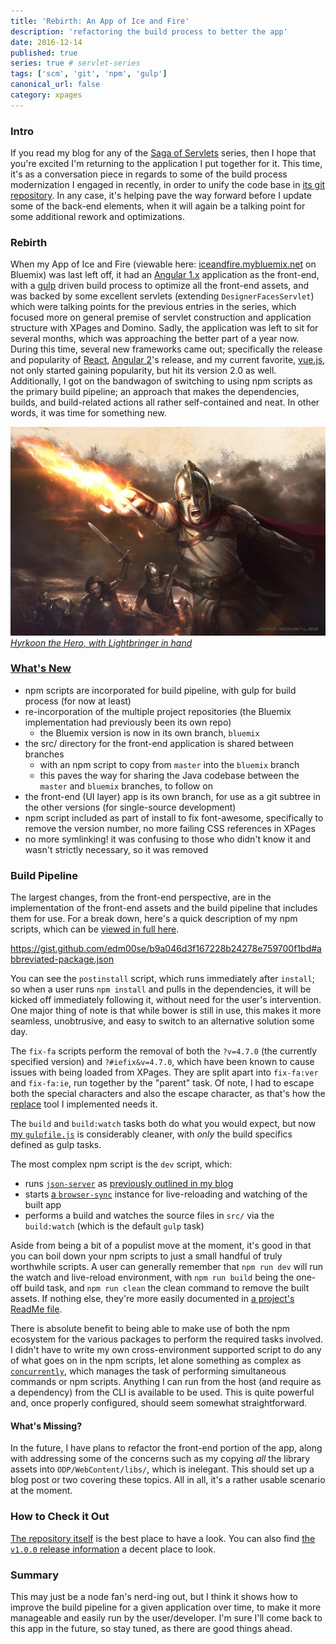 ```yaml
---
title: 'Rebirth: An App of Ice and Fire'
description: 'refactoring the build process to better the app'
date: 2016-12-14
published: true
series: true # servlet-series
tags: ['scm', 'git', 'npm', 'gulp']
canonical_url: false
category: xpages
---
```


### Intro

If you read my blog for any of the [Saga of Servlets](https://edm00se.io/servlet-series/) series, then I hope that you're excited I'm returning to the application I put together for it. This time, it's as a conversation piece in regards to some of the build process modernization I engaged in recently, in order to unify the code base in [its git repository](https://github.com/edm00se/AnAppOfIceAndFire). In any case, it's helping pave the way forward before I update some of the back-end elements, when it will again be a talking point for some additional rework and optimizations.

### Rebirth

When my App of Ice and Fire (viewable here: [iceandfire.mybluemix.net](http://iceandfire.mybluemix.net) on Bluemix) was last left off, it had an [Angular 1.x](https://angularjs.org/) application as the front-end, with a [gulp](http://gulpjs.com/) driven build process to optimize all the front-end assets, and was backed by some excellent servlets (extending `DesignerFacesServlet`) which were talking points for the previous entries in the series, which focused more on general premise of servlet construction and application structure with XPages and Domino. Sadly, the application was left to sit for several months, which was approaching the better part of a year now. During this time, several new frameworks came out; specifically the release and popularity of [React](https://facebook.github.io/react/), [Angular 2](https://angular.io/)'s release, and my current favorite, [vue.js](https://vuejs.org/), not only started gaining popularity, but hit its version 2.0 as well. Additionally, I got on the bandwagon of switching to using npm scripts as the primary build pipeline; an approach that makes the dependencies, builds, and build-related actions all rather self-contained and neat. In other words, it was time for something new.

[![Hyrkoon the Hero, with Lightbringer in hand](./images/Hykroon_Lightbringer.jpg)
*Hyrkoon the Hero, with Lightbringer in hand*](https://awoiaf.westeros.org/index.php/Lightbringer)

### [What's New](https://github.com/edm00se/AnAppOfIceAndFire/releases/tag/v1.0.0)

- npm scripts are incorporated for build pipeline, with gulp for build process (for now at least)
- re-incorporation of the multiple project repositories (the Bluemix implementation had previously been its own repo)
  - the Bluemix version is now in its own branch, `bluemix`
- the src/ directory for the front-end application is shared between branches
  - with an npm script to copy from `master` into the `bluemix` branch
  - this paves the way for sharing the Java codebase between the `master` and `bluemix` branches, to follow on
- the front-end (UI layer) app is its own branch, for use as a git subtree in the other versions (for single-source development)
- npm script included as part of install to fix font-awesome, specifically to remove the version number, no more failing CSS references in XPages
- no more symlinking! it was confusing to those who didn't know it and wasn't strictly necessary, so it was removed

### Build Pipeline

The largest changes, from the front-end perspective, are in the implementation of the front-end assets and the build pipeline that includes them for use. For a break down, here's a quick description of my npm scripts, which can be [viewed in full here](https://github.com/edm00se/AnAppOfIceAndFire/blob/v1.0.0/package.json#L6-L18).

https://gist.github.com/edm00se/b9a046d3f167228b24278e759700f1bd#abbreviated-package.json

You can see the `postinstall` script, which runs immediately after `install`; so when a user runs `npm install` and pulls in the dependencies, it will be kicked off immediately following it, without need for the user's intervention. One major thing of note is that while bower is still in use, this makes it more seamless, unobtrusive, and easy to switch to an alternative solution some day.

The `fix-fa` scripts perform the removal of both the `?v=4.7.0` (the currently specified version) and `?#iefix&v=4.7.0`, which have been known to cause issues with being loaded from XPages. They are split apart into `fix-fa:ver` and `fix-fa:ie`, run together by the "parent" task. Of note, I had to escape both the special characters and also the escape character, as that's how the [replace](https://npm.im/replace) tool I implemented needs it.

The `build` and `build:watch` tasks both do what you would expect, but now [my `gulpfile.js`](https://github.com/edm00se/AnAppOfIceAndFire/blob/v1.0.0/gulpfile.js) is considerably cleaner, with _only_ the build specifics defined as gulp tasks.

The most complex npm script is the `dev` script, which:

- runs [`json-server`](https://npm.im/json-server) as [previously outlined in my blog](https://localhost:4000/front-end/alternate-front-end-development/)
- starts [a `browser-sync`](https://npm.im/browser-sync) instance for live-reloading and watching of the built app
- performs a build and watches the source files in `src/` via the `build:watch` (which is the default `gulp` task)

Aside from being a bit of a populist move at the moment, it's good in that you can boil down your npm scripts to just a small handful of truly worthwhile scripts. A user can generally remember that `npm run dev` will run the watch and live-reload environment, with `npm run build` being the one-off build task, and `npm run clean` the clean command to remove the built assets. If nothing else, they're more easily documented in [a project's ReadMe file](https://github.com/edm00se/AnAppOfIceAndFire/blob/v1.0.0/ReadMe.md#use).

There is absolute benefit to being able to make use of both the npm ecosystem for the various packages to perform the required tasks involved. I didn't have to write my own cross-environment supported script to do any of what goes on in the npm scripts, let alone something as complex as [`concurrently`](https://npm.im/concurrently), which manages the task of performing simultaneous commands or npm scripts. Anything I can run from the host (and require as a dependency) from the CLI is available to be used. This is quite powerful and, once properly configured, should seem somewhat straightforward.

#### What's Missing?

In the future, I have plans to refactor the front-end portion of the app, along with addressing some of the concerns such as my copying _all_ the library assets into `ODP/WebContent/libs/`, which is inelegant. This should set up a blog post or two covering these topics. All in all, it's a rather usable scenario at the moment.

### How to Check it Out

[The repository itself](https://github.com/edm00se/AnAppOfIceAndFire) is the best place to have a look. You can also find [the `v1.0.0` release information](https://github.com/edm00se/AnAppOfIceAndFire/releases/tag/v1.0.0) a decent place to look.

### Summary

This may just be a node fan's nerd-ing out, but I think it shows how to improve the build pipeline for a given application over time, to make it more manageable and easily run by the user/developer. I'm sure I'll come back to this app in the future, so stay tuned, as there are good things ahead.
